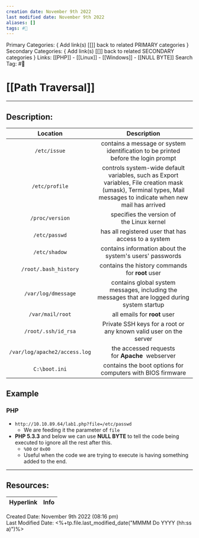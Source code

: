 ```yaml
---
creation date: November 9th 2022
last modified date: November 9th 2022
aliases: []
tags: #📕
---
```


Primary Categories: { Add link(s) [[]] back to related PRIMARY categories }
Secondary Categories:  { Add link(s) [[]] back to related SECONDARY categories }
Links: [[PHP]] - [[Linux]] - [[Windows]] - [[NULL BYTE]]
Search Tag: #📕  

# [[Path Traversal]]  
___

## Description:  


|          Location           |                                                                            Description                                                                            |
|:---------------------------:|:-----------------------------------------------------------------------------------------------------------------------------------------------------------------:|
|         `/etc/issue`          |                                         contains a message or system identification to be printed before the login prompt                                         |
|        `/etc/profile`         | controls system-wide default variables, such as Export variables, File creation mask (umask), Terminal types, Mail messages to indicate when new mail has arrived |
|        `/proc/version`        |                                                             specifies the version of the Linux kernel                                                             |
|         `/etc/passwd`         |                                                        has all registered user that has access to a system                                                        |
|         `/etc/shadow`         |                                                     contains information about the system's users' passwords                                                      |
|     `/root/.bash_history`     |                                                          contains the history commands for **root** user                                                          |
|      `/var/log/dmessage`      |                                   contains global system messages, including the messages that are logged during system startup                                   |
|       `/var/mail/root`        |                                                                   all emails for **root** user                                                                    |
|      `/root/.ssh/id_rsa`      |                                                 Private SSH keys for a root or any known valid user on the server                                                 |
| `/var/log/apache2/access.log` |                                                          the accessed requests for **Apache**  webserver                                                          |
|         `C:\boot.ini`         |                                                    contains the boot options for computers with BIOS firmware                                                     |

## Example
### PHP
- `http://10.10.89.64/lab1.php?file=/etc/passwd`
	- We are feeding it the parameter of `file`
- **PHP 5.3.3** and below we can use **NULL BYTE** to tell the code being executed to ignore all the rest after this.
	- `%00` or `0x00`
	- Useful when the code we are trying to execute is having something added to the end.

___

## Resources:

| Hyperlink | Info |
| --------- | ---- |


Created Date: November 9th 2022 (08:16 pm)  
Last Modified Date: <%+tp.file.last_modified_date("MMMM Do YYYY (hh:ss a)")%>
